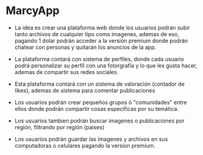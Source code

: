 # MarcyApp

* La idea es crear una plataforma web donde los usuarios podrán subir tanto archivos de cualquier tipo como imagenes, ademas de eso, pagando 1 dolar podrán acceder a la versión premium donde podrán chatear con personas y quitarán los anuncios de la app. 

* La plataforma contará con sistema de perfiles, donde cada usuario podrá personalizar su perfil con una fotorgrafía y lo que les gusta hacer, ademas de compartir sus redes sociales.

* Esta plataforma contará con un sistema de valoración (contador de likes), ademas de sistema para comentar publicaciones

* Los usuarios podrán crear pequeños grupos ó "comunidades" entre ellos donde podrán compartir cosas especificas por su temática. 

* Los usuarios tambien podrán buscar imagenes o publicaciones por región, filtrando por región (paises) 

* Los usuarios podrán guardar las imagenes y archivos en sus computadoras o celulares pagando la version premium.

